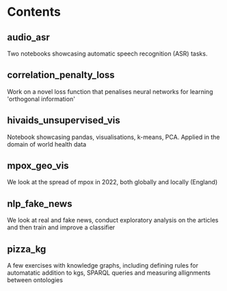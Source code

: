 # Contents

## audio_asr
Two notebooks showcasing automatic speech recognition (ASR) tasks. 

## correlation_penalty_loss
Work on a novel loss function that penalises neural networks for learning 'orthogonal information'

## hivaids_unsupervised_vis
Notebook showcasing pandas, visualisations, k-means, PCA. Applied in the domain of world health data

## mpox_geo_vis
We look at the spread of mpox in 2022, both globally and locally (England)

## nlp_fake_news
We look at real and fake news, conduct exploratory analysis on the articles and then train and improve a classifier

## pizza_kg
A few exercises with knowledge graphs, including defining rules for automatatic addition to kgs, SPARQL queries and measuring allignments between ontologies

